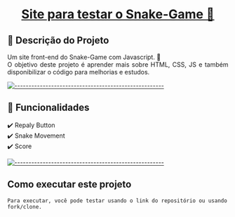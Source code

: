 <h1>
<a href="https://thomazgg.github.io/snake_game/">
  <p align="center">
    Site para testar o Snake-Game 🐍
  </p>
</a>
</h1>

## 📃 Descrição do Projeto

<p align="justify">
Um site front-end do Snake-Game com Javascript. 🐍
</br>O objetivo deste projeto é aprender mais sobre HTML, CSS, JS e também disponibilizar o código para melhorias e estudos.
</p>

[![-----------------------------------------------------](https://user-images.githubusercontent.com/56088716/103312593-8a37ff80-49eb-11eb-91d3-75488e21a0a9.png) ](#table-of-contents)

## 📣 Funcionalidades

<p align="justify">
✔️ Repaly Button
</br>✔️ Snake Movement
</br>✔️ Score
</p>

[![-----------------------------------------------------](https://user-images.githubusercontent.com/56088716/103312593-8a37ff80-49eb-11eb-91d3-75488e21a0a9.png) ](#table-of-contents)

## Como executar este projeto

```
Para executar, você pode testar usando o link do repositório ou usando fork/clone.
```
